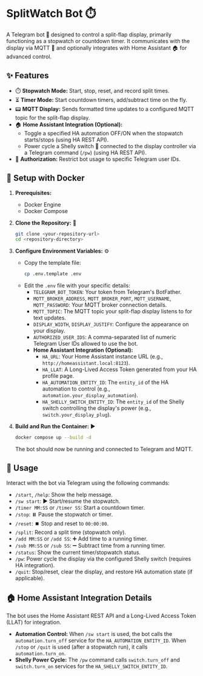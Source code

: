 # SplitWatch Bot ⏱️

A Telegram bot 🤖 designed to control a split-flap display, primarily functioning as a stopwatch or countdown timer. It communicates with the display via MQTT 📨 and optionally integrates with Home Assistant 🏠 for advanced control.

## ✨ Features

*   ⏱️ **Stopwatch Mode:** Start, stop, reset, and record split times.
*   ⏳ **Timer Mode:** Start countdown timers, add/subtract time on the fly.
*   📟 **MQTT Display:** Sends formatted time updates to a configured MQTT topic for the split-flap display.
*   🏠 **Home Assistant Integration (Optional):**
    *   Toggle a specified HA automation OFF/ON when the stopwatch starts/stops (using HA REST API).
    *   Power cycle a Shelly switch 🔌 connected to the display controller via a Telegram command (`/pw`) (using HA REST API).
*   🔑 **Authorization:** Restrict bot usage to specific Telegram user IDs.

## 🐳 Setup with Docker

1.  **Prerequisites:**
    *   Docker Engine
    *   Docker Compose

2.  **Clone the Repository:** 📂
    ```bash
    git clone <your-repository-url>
    cd <repository-directory>
    ```

3.  **Configure Environment Variables:** ⚙️
    *   Copy the template file:
        ```bash
        cp .env.template .env
        ```
    *   Edit the `.env` file with your specific details:
        *   `TELEGRAM_BOT_TOKEN`: Your token from Telegram's BotFather.
        *   `MQTT_BROKER_ADDRESS`, `MQTT_BROKER_PORT`, `MQTT_USERNAME`, `MQTT_PASSWORD`: Your MQTT broker connection details.
        *   `MQTT_TOPIC`: The MQTT topic your split-flap display listens to for text updates.
        *   `DISPLAY_WIDTH`, `DISPLAY_JUSTIFY`: Configure the appearance on your display.
        *   `AUTHORIZED_USER_IDS`: A comma-separated list of numeric Telegram User IDs allowed to use the bot.
        *   **Home Assistant Integration (Optional):**
            *   `HA_URL`: Your Home Assistant instance URL (e.g., `http://homeassistant.local:8123`).
            *   `HA_LLAT`: A Long-Lived Access Token generated from your HA profile page.
            *   `HA_AUTOMATION_ENTITY_ID`: The `entity_id` of the HA automation to control (e.g., `automation.your_display_automation`).
            *   `HA_SHELLY_SWITCH_ENTITY_ID`: The `entity_id` of the Shelly switch controlling the display's power (e.g., `switch.your_display_plug`).

4.  **Build and Run the Container:** ▶️
    ```bash
    docker compose up --build -d
    ```
    The bot should now be running and connected to Telegram and MQTT.

## 🚀 Usage

Interact with the bot via Telegram using the following commands:

*   `/start`, `/help`: Show the help message.
*   `/sw start`: ▶️ Start/resume the stopwatch.
*   `/timer MM:SS` or `/timer SS`:  Start a countdown timer.
*   `/stop`: ⏸️ Pause the stopwatch or timer.
*   `/reset`: ⏹️ Stop and reset to `00:00:00`.
*   `/split`:  Record a split time (stopwatch only).
*   `/add MM:SS` or `/add SS`: ➕ Add time to a running timer.
*   `/sub MM:SS` or `/sub SS`: ➖ Subtract time from a running timer.
*   `/status`:  Show the current timer/stopwatch status.
*   `/pw`:  Power cycle the display via the configured Shelly switch (requires HA integration).
*   `/quit`:  Stop/reset, clear the display, and restore HA automation state (if applicable).

## 🏠 Home Assistant Integration Details

The bot uses the Home Assistant REST API and a Long-Lived Access Token (LLAT) for integration.

*   **Automation Control:** When `/sw start` is used, the bot calls the `automation.turn_off` service for the `HA_AUTOMATION_ENTITY_ID`. When `/stop` or `/quit` is used (after a stopwatch run), it calls `automation.turn_on`.
*   **Shelly Power Cycle:** The `/pw` command calls `switch.turn_off` and `switch.turn_on` services for the `HA_SHELLY_SWITCH_ENTITY_ID`.
